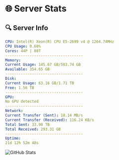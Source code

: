 # 🌐 Server Stats
## 🔍 Server Info
```yaml
CPU: Intel(R) Xeon(R) CPU E5-2699 v4 @ 1264.74MHz
CPU Usage: 0.60%
Cores: 44P | 88T
-----------------------------------
Memory:
Current Usage: 145.67 GB/503.74 GB
Available: 354.65 GB
-----------------------------------
Disk:
Current Usage: 63.16 GB/1.71 TB
Free: 1.56 TB
-----------------------------------
GPU:
No GPU detected
-----------------------------------
Network:
Current Transfer (Sent): 18.14 MB/s
Current Transfer (Received): 116.24 KB/s
Total Sent: 33.98 TB
Total Received: 293.31 GB
-----------------------------------
Uptime:
21d 12h 52m 48s
```
![GitHub Stats](https://img.shields.io/badge/Updated-2025-03-29_10:15:37-blue)